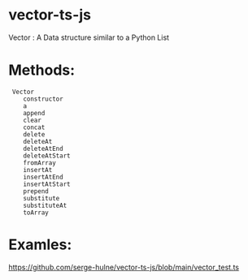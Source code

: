 # vector-ts-js
Vector : A Data structure similar to a Python List

# Methods:

     Vector
        constructor
        a
        append
        clear
        concat
        delete
        deleteAt
        deleteAtEnd
        deleteAtStart
        fromArray
        insertAt
        insertAtEnd
        insertAtStart
        prepend
        substitute
        substituteAt
        toArray

# Examles:

https://github.com/serge-hulne/vector-ts-js/blob/main/vector_test.ts
